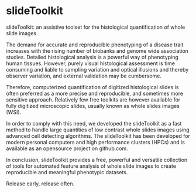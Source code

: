 slideToolkit
============

slideToolkit: an assistive toolset for the histological quantification
of whole slide images

The demand for accurate and reproducible phenotyping of a disease trait
increases with the rising number of biobanks and genome wide association
studies. Detailed histological analysis is a powerful way of phenotyping
human tissues. However, purely visual histological assessment is time
consuming and liable to sampling variation and optical illusions and
thereby observer variation, and external validation may be cumbersome.

Therefore, computerized quantification of digitized histological slides
is often preferred as a more precise and reproducible, and sometimes
more sensitive approach. Relatively few free toolkits are however
available for fully digitized microscopic slides, usually known as whole
slides images (WSI).

In order to comply with this need, we developed the slideToolkit as a
fast method to handle large quantities of low contrast whole slides
images using advanced cell detecting algorithms. The slideToolkit has
been developed for modern personal computers and high performance
clusters (HPCs) and is available as an opensource project on github.com.

In conclusion, slideToolkit provides a free, powerful and versatile
collection of tools for automated feature analysis of whole slide images
to create reproducible and meaningful phenotypic datasets.

Release early, release often.